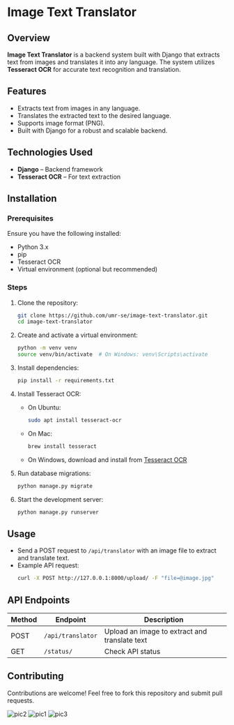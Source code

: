 # Image Text Translator

## Overview
**Image Text Translator** is a backend system built with Django that extracts text from images and translates it into any language. The system utilizes **Tesseract OCR** for accurate text recognition and translation.

## Features
- Extracts text from images in any language.
- Translates the extracted text to the desired language.
- Supports image format (PNG).
- Built with Django for a robust and scalable backend.

## Technologies Used
- **Django** – Backend framework
- **Tesseract OCR** – For text extraction

## Installation
### Prerequisites
Ensure you have the following installed:
- Python 3.x
- pip
- Tesseract OCR
- Virtual environment (optional but recommended)

### Steps
1. Clone the repository:
   ```sh
   git clone https://github.com/umr-se/image-text-translator.git
   cd image-text-translator
   ```
2. Create and activate a virtual environment:
   ```sh
   python -m venv venv
   source venv/bin/activate  # On Windows: venv\Scripts\activate
   ```
3. Install dependencies:
   ```sh
   pip install -r requirements.txt
   ```
4. Install Tesseract OCR:
   - On Ubuntu:
     ```sh
     sudo apt install tesseract-ocr
     ```
   - On Mac:
     ```sh
     brew install tesseract
     ```
   - On Windows, download and install from [Tesseract OCR](https://github.com/UB-Mannheim/tesseract/wiki)

5. Run database migrations:
   ```sh
   python manage.py migrate
   ```
6. Start the development server:
   ```sh
   python manage.py runserver
   ```

## Usage
- Send a POST request to `/api/translator` with an image file to extract and translate text.
- Example API request:
  ```sh
  curl -X POST http://127.0.0.1:8000/upload/ -F "file=@image.jpg"
  ```

## API Endpoints
| Method | Endpoint  | Description |
|--------|----------|-------------|
| POST   | `/api/translator` | Upload an image to extract and translate text |
| GET    | `/status/` | Check API status |

## Contributing
Contributions are welcome! Feel free to fork this repository and submit pull requests.

![pic2](https://github.com/user-attachments/assets/4cadc234-9a58-40ea-9a19-4bf611a8246d)
![pic1](https://github.com/user-attachments/assets/fa268bc8-7b75-4552-a71d-a4149bec6a56)
![pic3](https://github.com/user-attachments/assets/180dbafa-804d-4fa9-8384-e6bc0a553332)


